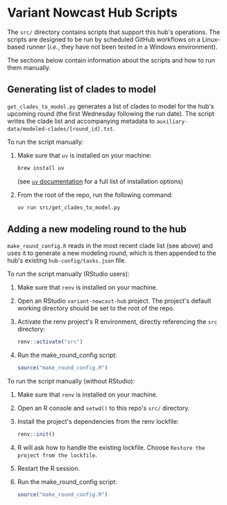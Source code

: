 # Variant Nowcast Hub Scripts

The `src/` directory contains scripts that support this hub's operations. The scripts are designed to be run by scheduled
GitHub workflows on a Linux-based runner (_i.e._, they have not been tested in a Windows environment).

The sections below contain information about the scripts and how to run them manually.

## Generating list of clades to model

`get_clades_to_model.py` generates a list of clades to model for the hub's upcoming round (the first Wednesday following
the run date). The script writes the clade list and accompanying metadata to `auxiliary-data/modeled-clades/[round_id].txt`.

To run the script manually:

1. Make sure that `uv` is installed on your machine:

    ```bash
    brew install uv
    ```

    (see [`uv` documentation](https://docs.astral.sh/uv/getting-started/installation/#installing-uv) for a full list of installation options)

2. From the root of the repo, run the following command:

    ```bash
    uv run src/get_clades_to_model.py
    ```

## Adding a new modeling round to the hub

`make_round_config.R` reads in the most recent clade list (see above) and uses it to generate a new modeling round, which is
then appended to the hub's existing `hub-config/tasks.json` file.

To run the script manually (RStudio users):

1. Make sure that `renv` is installed on your machine.
2. Open an RStudio `variant-nowcast-hub` project. The project's default working directory should be set to the root of the repo.
3. Activate the renv project's R environment, directly referencing the `src` directory:

    ```r
    renv::activate("src")
    ```
4. Run the make_round_config script:

    ```r
    source("make_round_config.R")
    ```


To run the script manually (without RStudio):

1. Make sure that `renv` is installed on your machine.
2. Open an R console and `setwd()` to this repo's `src/` directory.
3. Install the project's dependencies from the renv lockfile:

    ```r
    renv::init()
    ```

4. R will ask how to handle the existing lockfile. Choose `Restore the project from the lockfile`.
5. Restart the R session.
6. Run the make_round_config script:

    ```r
    source("make_round_config.R")
    ```

